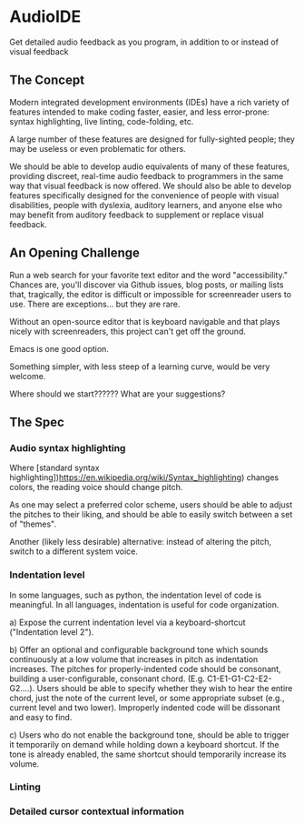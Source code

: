 # AudioIDE
Get detailed audio feedback as you program, in addition to or instead of visual feedback

## The Concept
Modern integrated development environments (IDEs) have a rich variety of features intended to make coding faster, easier, and less error-prone: syntax highlighting, live linting, code-folding, etc. 

A large number of these features are designed for fully-sighted people; they may be useless or even problematic for others.

We should be able to develop audio equivalents of many of these features, providing discreet, real-time audio feedback to programmers in the same way that visual feedback is now offered. We should also be able to develop features specifically designed for the convenience of people with visual disabilities, people with dyslexia, auditory learners, and anyone else who may benefit from auditory feedback to supplement or replace visual feedback.

## An Opening Challenge
Run a web search for your favorite text editor and the word "accessibility." Chances are, you'll discover via Github issues, blog posts, or mailing lists that, tragically, the editor is difficult or impossible for screenreader users to use. There are exceptions... but they are rare.

Without an open-source editor that is keyboard navigable and that plays nicely with screenreaders, this project can't get off the ground.

Emacs is one good option.

Something simpler, with less steep of a learning curve, would be very welcome.

Where should we start?????? What are your suggestions?

## The Spec

### Audio syntax highlighting

Where [standard syntax highlighting])https://en.wikipedia.org/wiki/Syntax_highlighting) changes colors, the reading voice should change pitch. 

As one may select a preferred color scheme, users should be able to adjust the pitches to their liking, and should be able to easily switch between a set of "themes".

Another (likely less desirable) alternative: instead of altering the pitch, switch to a different system voice. 

### Indentation level

In some languages, such as python, the indentation level of code is meaningful. In all languages, indentation is useful for code organization.

a) Expose the current indentation level via a keyboard-shortcut ("Indentation level 2").

b) Offer an optional and configurable background tone which sounds continuously at a low volume that increases in pitch as indentation increases. The pitches for properly-indented code should be consonant, building a user-configurable, consonant chord. (E.g. C1-E1-G1-C2-E2-G2....). Users should be able to specify whether they wish to hear the entire chord, just the note of the current level, or some appropriate subset (e.g., current level and two lower). Improperly indented code will be dissonant and easy to find.

c) Users who do not enable the background tone, should be able to trigger it temporarily on demand while holding down a keyboard shortcut. If the tone is already enabled, the same shortcut should temporarily increase its volume.

### Linting

### Detailed cursor contextual information


